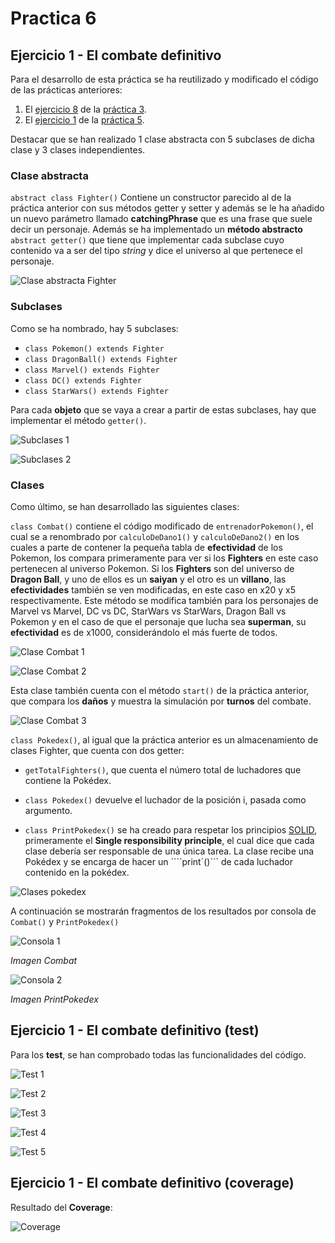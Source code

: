 # Practica 6
## Ejercicio 1 - El combate definitivo

Para el desarrollo de esta práctica se ha reutilizado y modificado el código de las prácticas anteriores: 
1. El [ejercicio 8](https://github.com/ULL-ESIT-INF-DSI-2122/ull-esit-inf-dsi-21-22-prct03-types-functions-alu0101068855/blob/main/src/ejercicio8.ts) de la [práctica 3](https://github.com/ULL-ESIT-INF-DSI-2122/ull-esit-inf-dsi-21-22-prct03-types-functions-alu0101068855). 
2. El [ejercicio 1](https://github.com/ULL-ESIT-INF-DSI-2122/ull-esit-inf-dsi-21-22-prct05-objects-classes-interfaces-alu0101068855/blob/main/src/ejercicio-1.ts) de la [práctica 5](https://github.com/ULL-ESIT-INF-DSI-2122/ull-esit-inf-dsi-21-22-prct05-objects-classes-interfaces-alu0101068855).

Destacar que se han realizado 1 clase abstracta con 5 subclases de dicha clase y 3 clases independientes.
### Clase abstracta
```abstract class Fighter()``` Contiene un constructor parecido al de la práctica anterior con sus métodos getter y setter y además se le ha añadido un nuevo parámetro llamado **catchingPhrase** que es una frase que suele decir un personaje. Además se ha implementado un **método abstracto** ```abstract getter()``` que tiene que implementar cada subclase cuyo contenido va a ser del tipo *string* y dice el universo al que pertenece el personaje.

![Clase abstracta Fighter](./assets/images/ejer11.png)

### Subclases
Como se ha nombrado, hay 5 subclases:
- ```class Pokemon() extends Fighter```
- ```class DragonBall() extends Fighter```
- ```class Marvel() extends Fighter```
- ```class DC() extends Fighter```
- ```class StarWars() extends Fighter```

Para cada **objeto** que se vaya a crear a partir de estas subclases, hay que implementar el método ```getter()```.

![Subclases 1](./assets/images/ejer12.png)

![Subclases 2](./assets/images/ejer13.png)

### Clases
Como último, se han desarrollado las siguientes clases:

```class Combat()``` contiene el código modificado de ```entrenadorPokemon()```, el cual se a renombrado por ```calculoDeDano1()``` y ```calculoDeDano2()``` en los cuales a parte de contener la pequeña tabla de **efectividad** de los Pokemon, los compara primeramente para ver si los **Fighters** en este caso pertenecen al universo Pokemon. Si los **Fighters** son del universo de **Dragon Ball**, y uno de ellos es un **saiyan** y el otro es un **villano**, las **efectividades** también se ven modificadas, en este caso en x20 y x5 respectivamente. Este método se modifica también para los personajes de Marvel vs Marvel, DC vs DC, StarWars vs StarWars, Dragon Ball vs Pokemon y en el caso de que el personaje que lucha sea **superman**, su **efectividad** es de x1000, considerándolo el más fuerte de todos.

![Clase Combat 1](./assets/images/ejer14.png)

![Clase Combat 2](./assets/images/ejer15.png)

Esta clase también cuenta con el método ```start()``` de la práctica anterior, que compara los **daños** y muestra la simulación por **turnos** del combate.

![Clase Combat 3](./assets/images/ejer16.png)

```class Pokedex()```, al igual que la práctica anterior es un almacenamiento de clases Fighter, que cuenta con dos getter:
- ```getTotalFighters()```, que cuenta el número total de luchadores que contiene la Pokédex.
- ```class Pokedex()``` devuelve el luchador de la posición i, pasada como argumento.

- ```class PrintPokedex()``` se ha creado para respetar los principios [SOLID](https://ull-esit-inf-dsi-2122.github.io/typescript-theory/typescript-solid.html), primeramente el **Single responsibility principle**, el cual dice que cada clase debería ser responsable de una única tarea. 
La clase recibe una Pokédex y se encarga de hacer un ````print`()``` de cada luchador contenido en la pokédex.

![Clases pokedex](./assets/images/ejer17.png)

A continuación se mostrarán fragmentos de los resultados por consola de ```Combat()``` y ```PrintPokedex()```

![Consola 1](./assets/images/ejer1consola1.png)

*Imagen Combat*

![Consola 2](./assets/images/ejer1consola2.png)

*Imagen PrintPokedex*

## Ejercicio 1 - El combate definitivo (test)

Para los **test**, se han comprobado todas las funcionalidades del código.

![Test 1](./assets/images/ejer1spec1.png)

![Test 2](./assets/images/ejer1spec2.png)

![Test 3](./assets/images/ejer1spec3.png)

![Test 4](./assets/images/ejer1spec4.png)

![Test 5](./assets/images/ejer1spec5.png)

## Ejercicio 1 - El combate definitivo (coverage)

Resultado del **Coverage**:

![Coverage](./assets/images/ejer1coverage.png)

